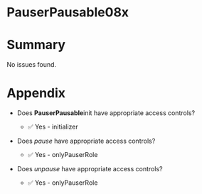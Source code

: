 # PauserPausable08x

# Summary

No issues found.

# Appendix

- Does **PauserPausable**init have appropriate access controls?

  - ✅ Yes - initializer

- Does _pause_ have appropriate access controls?

  - ✅ Yes - onlyPauserRole

- Does _unpause_ have appropriate access controls?
  - ✅ Yes - onlyPauserRole

